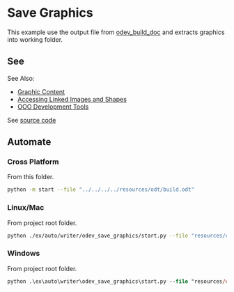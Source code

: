 # Save Graphics

This example use the output file from [odev_build_doc](../odev_build_doc/) and extracts graphics into working folder.

## See

See Also:

- [Graphic Content]
- [Accessing Linked Images and Shapes]
- [OOO Development Tools]

See [source code](./start.py)

## Automate

### Cross Platform

From this folder.

```sh
python -m start --file "../../../../resources/odt/build.odt"
```

### Linux/Mac

From project root folder.

```sh
python ./ex/auto/writer/odev_save_graphics/start.py --file "resources/odt/build.odt"
```

### Windows

From project root folder.

```ps
python .\ex\auto\writer\odev_save_graphics\start.py --file "resources/odt/build.odt"
```


[Graphic Content]: https://python-ooo-dev-tools.readthedocs.io/en/latest/odev/part2/chapter08.html
[Accessing Linked Images and Shapes]: https://python-ooo-dev-tools.readthedocs.io/en/latest/odev/part2/chapter08.html#accessing-linked-images-and-shapes
[OOO Development Tools]: https://python-ooo-dev-tools.readthedocs.io/en/latest/
